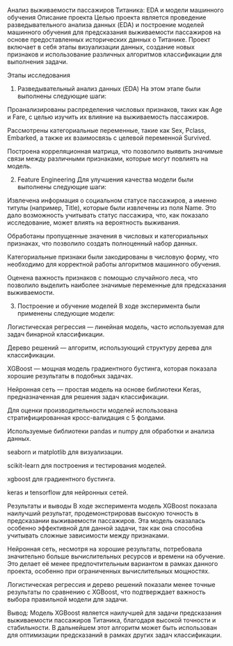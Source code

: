 Анализ выживаемости пассажиров Титаника: EDA и модели машинного обучения
Описание проекта
Целью проекта является проведение разведывательного анализа данных (EDA) и построение моделей машинного обучения для предсказания выживаемости пассажиров на основе предоставленных исторических данных о Титанике. Проект включает в себя этапы визуализации данных, создание новых признаков и использование различных алгоритмов классификации для выполнения задачи.

Этапы исследования
1. Разведывательный анализ данных (EDA)
На этом этапе были выполнены следующие шаги:

Проанализированы распределения числовых признаков, таких как Age и Fare, с целью изучить их влияние на выживаемость пассажиров.

Рассмотрены категориальные переменные, такие как Sex, Pclass, Embarked, а также их взаимосвязь с целевой переменной Survived.

Построена корреляционная матрица, что позволило выявить значимые связи между различными признаками, которые могут повлиять на модель.

2. Feature Engineering
Для улучшения качества модели были выполнены следующие шаги:

Извлечена информация о социальном статусе пассажиров, а именно титулы (например, Title), которые были извлечены из поля Name. Это дало возможность учитывать статус пассажира, что, как показало исследование, может влиять на вероятность выживания.

Обработаны пропущенные значения в числовых и категориальных признаках, что позволило создать полноценный набор данных.

Категориальные признаки были закодированы в числовую форму, что необходимо для корректной работы алгоритмов машинного обучения.

Оценена важность признаков с помощью случайного леса, что позволило выделить наиболее значимые переменные для предсказания выживаемости.

3. Построение и обучение моделей
В ходе эксперимента были применены следующие модели:

Логистическая регрессия — линейная модель, часто используемая для задач бинарной классификации.

Дерево решений — алгоритм, использующий структуру дерева для классификации.

XGBoost — мощная модель градиентного бустинга, которая показала хорошие результаты в подобных задачах.

Нейронная сеть — простая модель на основе библиотеки Keras, предназначенная для решения задач классификации.

Для оценки производительности моделей использована стратифицированная кросс-валидация с 5 фолдами.

Используемые библиотеки
pandas и numpy для обработки и анализа данных.

seaborn и matplotlib для визуализации.

scikit-learn для построения и тестирования моделей.

xgboost для градиентного бустинга.

keras и tensorflow для нейронных сетей.

Результаты и выводы
В ходе эксперимента модель XGBoost показала наилучший результат, продемонстрировав высокую точность в предсказании выживаемости пассажиров. Эта модель оказалась особенно эффективной для данной задачи, так как она способна учитывать сложные зависимости между признаками.

Нейронная сеть, несмотря на хорошие результаты, потребовала значительно больше вычислительных ресурсов и времени на обучение. Это делает её менее предпочтительным вариантом в рамках данного проекта, особенно при ограниченных вычислительных мощностях.

Логистическая регрессия и дерево решений показали менее точные результаты по сравнению с XGBoost, что подтверждает важность выбора правильной модели для задачи.

Вывод: Модель XGBoost является наилучшей для задачи предсказания выживаемости пассажиров Титаника, благодаря высокой точности и стабильности. В дальнейшем этот алгоритм может быть использован для оптимизации предсказаний в рамках других задач классификации.